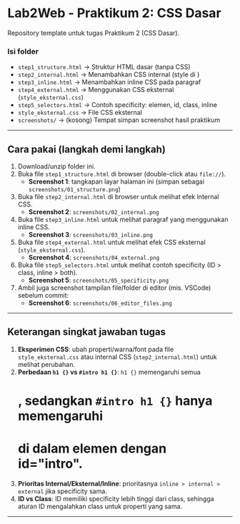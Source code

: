 # Lab2Web - Praktikum 2: CSS Dasar
Repository template untuk tugas Praktikum 2 (CSS Dasar).

### Isi folder
- `step1_structure.html`  -> Struktur HTML dasar (tanpa CSS)
- `step2_internal.html`   -> Menambahkan CSS internal (style di <head>)
- `step3_inline.html`     -> Menambahkan inline CSS pada paragraf
- `step4_external.html`   -> Menggunakan CSS eksternal (`style_eksternal.css`)
- `step5_selectors.html`  -> Contoh specificity: elemen, id, class, inline
- `style_eksternal.css`   -> File CSS eksternal
- `screenshots/`          -> (kosong) Tempat simpan screenshot hasil praktikum

---
## Cara pakai (langkah demi langkah)
1. Download/unzip folder ini.
2. Buka file `step1_structure.html` di browser (double-click atau `file://`).
   - **Screenshot 1**: tangkapan layar halaman ini (simpan sebagai `screenshots/01_structure.png`)
3. Buka file `step2_internal.html` di browser untuk melihat efek internal CSS.
   - **Screenshot 2**: `screenshots/02_internal.png`
4. Buka file `step3_inline.html` untuk melihat paragraf yang menggunakan inline CSS.
   - **Screenshot 3**: `screenshots/03_inline.png`
5. Buka file `step4_external.html` untuk melihat efek CSS eksternal (`style_eksternal.css`).
   - **Screenshot 4**: `screenshots/04_external.png`
6. Buka file `step5_selectors.html` untuk melihat contoh specificity (ID > class, inline > both).
   - **Screenshot 5**: `screenshots/05_specificity.png`
7. Ambil juga screenshot tampilan file/folder di editor (mis. VSCode) sebelum commit:
   - **Screenshot 6**: `screenshots/06_editor_files.png`

---
## Keterangan singkat jawaban tugas 
1. **Eksperimen CSS**: ubah properti/warna/font pada file `style_eksternal.css` atau internal CSS (`step2_internal.html`) untuk melihat perubahan.
2. **Perbedaan `h1 {}` vs `#intro h1 {}`**: `h1 {}` memengaruhi semua <h1>, sedangkan `#intro h1 {}` hanya memengaruhi <h1> di dalam elemen dengan id="intro".
3. **Prioritas Internal/Eksternal/Inline**: prioritasnya `inline > internal > external` jika specificity sama.
4. **ID vs Class**: ID memiliki specificity lebih tinggi dari class, sehingga aturan ID mengalahkan class untuk properti yang sama.

---
